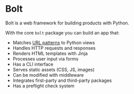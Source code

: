 <!-- This file is compiled from bolt/bolt/README.md. Do not edit this file directly. -->

# Bolt

Bolt is a web framework for building products with Python.

With the core `bolt` package you can build an app that:

- Matches [URL patterns](https://github.com/dropseed/bolt/tree/main/bolt/bolt/urls/README.md) to Python views
- Handles HTTP requests and responses
- Renders HTML templates with Jinja
- Processes user input via forms
- Has a CLI interface
- Serves static assets (CSS, JS, images)
- Can be modified with middleware
- Integrates first-party and third-party packages
- Has a preflight check system
